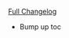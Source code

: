 [Full Changelog](https://github.com/BigFootTeam/BFCraftsman/compare/r15...726e88569f07ee0df3879dd9a88ee6ca664b869a)

- Bump up toc
